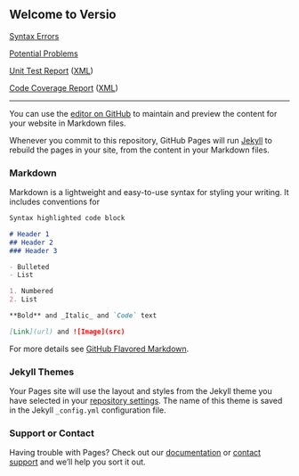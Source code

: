 ## Welcome to Versio

[Syntax Errors](http://royw.github.io/Versio/syntax-errors.txt)

[Potential Problems](http://royw.github.io/Versio/problems.txt)

[Unit Test Report](http://royw.github.io/Versio/test-results-3.8.html)
([XML](http://royw.github.io/Versio/test-results-3.8.xml))

[Code Coverage Report](http://royw.github.io/Versio/html-coverage/index.html)
([XML](http://royw.github.io/Versio/coverage.xml))

---

You can use the [editor on GitHub](https://github.com/royw/Versio/edit/gh-pages/index.md) to maintain and preview the content for your website in Markdown files.

Whenever you commit to this repository, GitHub Pages will run [Jekyll](https://jekyllrb.com/) to rebuild the pages in your site, from the content in your Markdown files.

### Markdown

Markdown is a lightweight and easy-to-use syntax for styling your writing. It includes conventions for

```markdown
Syntax highlighted code block

# Header 1
## Header 2
### Header 3

- Bulleted
- List

1. Numbered
2. List

**Bold** and _Italic_ and `Code` text

[Link](url) and ![Image](src)
```

For more details see [GitHub Flavored Markdown](https://guides.github.com/features/mastering-markdown/).

### Jekyll Themes

Your Pages site will use the layout and styles from the Jekyll theme you have selected in your [repository settings](https://github.com/royw/Versio/settings/pages). The name of this theme is saved in the Jekyll `_config.yml` configuration file.

### Support or Contact

Having trouble with Pages? Check out our [documentation](https://docs.github.com/categories/github-pages-basics/) or [contact support](https://support.github.com/contact) and we’ll help you sort it out.
